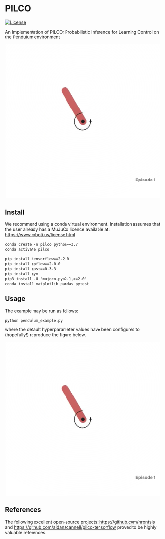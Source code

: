 # PILCO

[![License](https://img.shields.io/badge/license-MIT-green.svg)](LICENSE)

An Implementation of PILCO: Probabilistic Inference for Learning Control on the Pendulum
environment

<p align="center">
  <img src="pendulum.png" width="500" title="logo">
</p>

## Install

We recommend using a conda virtual environment. Installation assumes that the
user already has a MuJuCo licence available at: https://www.roboti.us/license.html

```
conda create -n pilco python==3.7
conda activate pilco

pip install tensorflow==2.2.0
pip install gpflow==2.0.0
pip install gast==0.3.3
pip install gym
pip3 install -U 'mujoco-py<2.1,>=2.0'
conda install matplotlib pandas pytest
```

## Usage

The example may be run as follows:

```
python pendulum_example.py
```

where the default hyperparameter values have been configures to (hopefully!) reproduce
the figure below.

<p align="center">
  <img src="pendulum.png" width="500" title="logo">
</p>

## References

The following excellent open-source projects: https://github.com/nrontsis and 
https://github.com/aidanscannell/pilco-tensorflow proved to be highly valuable references. 